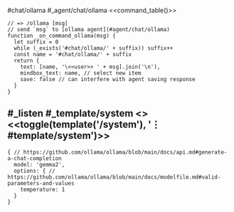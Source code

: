 #chat/ollama #_agent/chat/ollama
<<command_table()>>
```js:js_removed
// => /ollama [msg]
// send `msg` to [ollama agent](#agent/chat/ollama)
function _on_command_ollama(msg) {
  let suffix = 0
  while (_exists('#chat/ollama/' + suffix)) suffix++
  const name = '#chat/ollama/' + suffix
  return {
    text: [name, '\<<user>> ' + msg].join('\n'),
    mindbox_text: name, // select new item
    save: false // can interfere with agent saving response
  }
}
```
#_listen #_template/system
<<system>> <<toggle(template('/system'), '⋮ #template/system')>>
---
```js:agent
{ // https://github.com/ollama/ollama/blob/main/docs/api.md#generate-a-chat-completion
  model: 'gemma2',
  options: { // https://github.com/ollama/ollama/blob/main/docs/modelfile.md#valid-parameters-and-values
    temperature: 1
  }
}
```